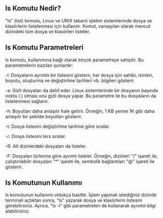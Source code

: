 

## ls Komutu Nedir?
"ls" (list) komutu, Linux ve UNIX tabanlı işletim sistemlerinde dosya ve klasörlerin listelenmesi için kullanılır. Komut, varsayılan olarak mevcut dizindeki tüm dosya ve klasörleri listeler.

## ls Komutu Parametreleri

ls komutu, kullanımına bağlı olarak birçok parametreye sahiptir. Bu parametrelerin bazıları şunlardır:

-l: Dosyaların ayrıntılı bir listesini gösterir, her dosya için sahibi, izinleri, boyutu, oluşturma ve değiştirilme tarihleri vb. bilgileri gösterir.

-a: Gizli dosyaları da dahil eder. Linux sistemlerinde bir dosyanın başında nokta (.) olması onu gizli dosya yapar. Bu parametre ile bu dosyaların da listelenmesi sağlanır.

-h: Boyutları daha anlaşılır hale getirir. Örneğin, 1 KB yerine 1K gibi daha anlaşılır bir şekilde boyutları gösterir.

-t: Dosya listesini değiştirilme tarihine göre sıralar.

-r: Dosya listesini ters sıralar.

-R: Alt dizinlerdeki dosyaları da listeler.

-F: Dosyaları türlerine göre ayrımlı listeler. Örneğin, dizinleri "/" işareti ile, çalıştırılabilir dosyaları "*" işareti ile, sembolik bağlantıları "@" işareti ile gösterir.

## ls Komutunun Kullanımı

ls komutunun kullanımı oldukça basittir. İşlem yapmak istediğiniz dizinde terminali açtıktan sonra, "ls" yazarak dosya ve klasörlerin listesini görebilirsiniz. Ayrıca, "ls -l" gibi parametreleri de kullanarak ayrıntılı bilgi alabilirsiniz.